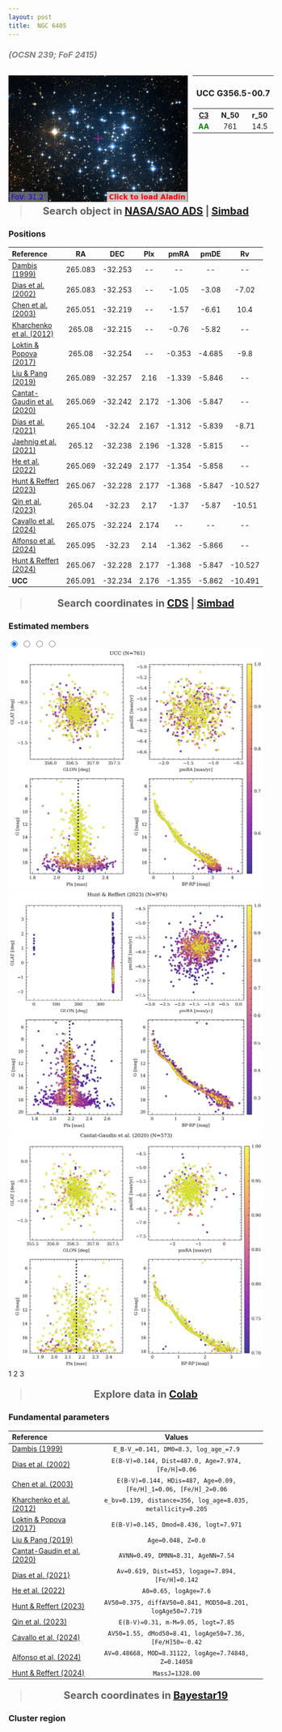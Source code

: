 ```yaml
---
layout: post
title:  NGC 6405
---
```

<h3><span style="color: #808080;"><i>(OCSN 239; FoF 2415)</i></span></h3><div style="display: flex; justify-content: space-between; width:720px;height:250px">
<div style="text-align: center;">

<!-- Static image + data attributes for FOV and target -->
<img id="aladin_img"
     data-umami-event="aladin_load"
     src="https://raw.githubusercontent.com/ucc23/Q4N/main/plots/aladin/ngc6405.webp"
     alt="Click to load Aladin Lite" 
     style="width:355px;height:250px; cursor: pointer;"
     data-fov="0.483" 
     data-target="265.091 -32.234"/>
<!-- Div to contain Aladin Lite viewer -->
<div id="aladin-lite-div" style="width:355px;height:250px;display:none;"></div>
<!-- Aladin Lite script (will be loaded after the image is clicked) -->
<script src="{{ site.baseurl }}/scripts/aladin_load.js"></script>

</div>
<!-- Left block -->

<table style="width:355px;height:250px;">
  <!-- Row 1 (title) -->
  <tr>
    <td colspan="5"><h3>UCC G356.5-00.7</h3></td>
  </tr>
  <!-- Row 2 -->
  <tr>
    <th style="text-align: center;"><a href="https://ucc.ar/faq#what-is-the-c3-parameter" title="Combined class">C3</a></th>
    <th style="text-align: center;"><div title="Stars with membership probability >50%">N_50</div></th>
    <th style="text-align: center;"><div title="Radius that contains half the members [arcmin]">r_50</div></th>
  </tr>
  <!-- Row 3 -->
  <tr>
    <td style="text-align: center;"><span style="color: green; font-weight: bold;">A</span><span style="color: green; font-weight: bold;">A</span></td>
    <td style="text-align: center;">761</td>
    <td style="text-align: center;">14.5</td>
  </tr>
</table>
</div>

> <p style="text-align:center; font-weight: bold; font-size:20px">Search object in <a data-umami-event="nasa_search" href="https://ui.adsabs.harvard.edu/search/q=%20collection%3Aastronomy%20body%3A%22NGC%206405%22&sort=date%20desc%2C%20bibcode%20desc&p_=0" target="_blank">NASA/SAO ADS</a> | <a data-umami-event="simbad_search" href="https://simbad.cds.unistra.fr/simbad/sim-id-refs?Ident=ngc6405" target="_blank">Simbad</a></p>


### Positions

| Reference    | RA    | DEC   | Plx  | pmRA  | pmDE   |  Rv  |
| :---         | :---: | :---: | :---: | :---: | :---: | :---: |
|[Dambis (1999)](https://ui.adsabs.harvard.edu/abs/1999AstL...25....7D) | 265.083 | -32.253 | -- | -- | -- | -- |
|[Dias et al. (2002)](https://ui.adsabs.harvard.edu/abs/2002A%26A...389..871D) | 265.083 | -32.253 | -- | -1.05 | -3.08 | -7.02 |
|[Chen et al. (2003)](https://ui.adsabs.harvard.edu/abs/2003AJ....125.1397C) | 265.051 | -32.219 | -- | -1.57 | -6.61 | 10.4 |
|[Kharchenko et al. (2012)](https://ui.adsabs.harvard.edu/abs/2012A%26A...543A.156K) | 265.08 | -32.215 | -- | -0.76 | -5.82 | -- |
|[Loktin & Popova (2017)](https://ui.adsabs.harvard.edu/abs/2017AstBu..72..257L) | 265.08 | -32.254 | -- | -0.353 | -4.685 | -9.8 |
|[Liu & Pang (2019)](https://ui.adsabs.harvard.edu/abs/2019ApJS..245...32L) | 265.089 | -32.257 | 2.16 | -1.339 | -5.846 | -- |
|[Cantat-Gaudin et al. (2020)](https://ui.adsabs.harvard.edu/abs/2020A%26A...640A...1C) | 265.069 | -32.242 | 2.172 | -1.306 | -5.847 | -- |
|[Dias et al. (2021)](https://ui.adsabs.harvard.edu/abs/2021MNRAS.504..356D) | 265.104 | -32.24 | 2.167 | -1.312 | -5.839 | -8.71 |
|[Jaehnig et al. (2021)](https://ui.adsabs.harvard.edu/abs/2021ApJ...923..129J) | 265.12 | -32.238 | 2.196 | -1.328 | -5.815 | -- |
|[He et al. (2022)](https://ui.adsabs.harvard.edu/abs/2022ApJS..262....7H) | 265.069 | -32.249 | 2.177 | -1.354 | -5.858 | -- |
|[Hunt & Reffert (2023)](https://ui.adsabs.harvard.edu/abs/2023A%26A...673A.114H) | 265.067 | -32.228 | 2.177 | -1.368 | -5.847 | -10.527 |
|[Qin et al. (2023)](https://ui.adsabs.harvard.edu/abs/2023ApJS..265...12Q) | 265.04 | -32.23 | 2.17 | -1.37 | -5.87 | -10.51 |
|[Cavallo et al. (2024)](https://ui.adsabs.harvard.edu/abs/2024AJ....167...12C) | 265.075 | -32.224 | 2.174 | -- | -- | -- |
|[Alfonso et al. (2024)](https://ui.adsabs.harvard.edu/abs/2024A%26A...689A..18A) | 265.095 | -32.23 | 2.14 | -1.362 | -5.866 | -- |
|[Hunt & Reffert (2024)](https://ui.adsabs.harvard.edu/abs/2024A%26A...686A..42H) | 265.067 | -32.228 | 2.177 | -1.368 | -5.847 | -10.527 |
| **UCC** |265.091 | -32.234 | 2.176 | -1.355 | -5.862 | -10.491 |

> <p style="text-align:center; font-weight: bold; font-size:20px">Search coordinates in <a data-umami-event="cds_coord_search" href="https://cdsportal.u-strasbg.fr/?target=265.091,-32.234" target="_blank">CDS</a> | <a data-umami-event="simbad_coord_search" href="https://simbad.cds.unistra.fr/mobile/object_list.html?coord=265.091%20-32.234&output=json&radius=5&userEntry=ngc6405" target="_blank">Simbad</a></p>

### Estimated members

<div class="carousel">
<input type="radio" name="radio-btn" id="slide1" checked>
<input type="radio" name="radio-btn" id="slide1">
<input type="radio" name="radio-btn" id="slide2">
<input type="radio" name="radio-btn" id="slide3">
<div class="slides">
<div class="slide">
<a href="https://raw.githubusercontent.com/ucc23/Q4N/main/plots/UCC/ngc6405.webp" target="_blank">
<img src="https://raw.githubusercontent.com/ucc23/Q4N/main/plots/UCC/ngc6405.webp" alt="NGC 6405 UCC">
</a>
</div>
<div class="slide">
<a href="https://raw.githubusercontent.com/ucc23/Q4N/main/plots/HUNT23/ngc6405.webp" target="_blank">
<img src="https://raw.githubusercontent.com/ucc23/Q4N/main/plots/HUNT23/ngc6405.webp" alt="NGC 6405 HUNT23">
</a>
</div>
<div class="slide">
<a href="https://raw.githubusercontent.com/ucc23/Q4N/main/plots/CANTAT20/ngc6405.webp" target="_blank">
<img src="https://raw.githubusercontent.com/ucc23/Q4N/main/plots/CANTAT20/ngc6405.webp" alt="NGC 6405 CANTAT20">
</a>
</div>
</div>
<div class="indicators">
<label for="slide1">1</label>
<label for="slide2">2</label>
<label for="slide3">3</label>
</div>
</div>


> <p style="text-align:center; font-weight: bold; font-size:20px">Explore data in <a data-umami-event="colab" href="https://colab.research.google.com/github/ucc23/ucc/blob/main/assets/notebook.ipynb" target="_blank">Colab</a></p>


### Fundamental parameters

| Reference |  Values |
| :---      |  :---:  |
| [Dambis (1999)](https://ui.adsabs.harvard.edu/abs/1999AstL...25....7D) | `E_B-V_=0.141, DM0=8.3, log_age_=7.9` |
| [Dias et al. (2002)](https://ui.adsabs.harvard.edu/abs/2002A%26A...389..871D) | `E(B-V)=0.144, Dist=487.0, Age=7.974, [Fe/H]=0.06` |
| [Chen et al. (2003)](https://ui.adsabs.harvard.edu/abs/2003AJ....125.1397C) | `E(B-V)=0.144, HDis=487, Age=0.09, [Fe/H]_1=0.06, [Fe/H]_2=0.06` |
| [Kharchenko et al. (2012)](https://ui.adsabs.harvard.edu/abs/2012A%26A...543A.156K) | `e_bv=0.139, distance=356, log_age=8.035, metallicity=0.205` |
| [Loktin & Popova (2017)](https://ui.adsabs.harvard.edu/abs/2017AstBu..72..257L) | `E(B-V)=0.145, Dmod=8.436, logt=7.971` |
| [Liu & Pang (2019)](https://ui.adsabs.harvard.edu/abs/2019ApJS..245...32L) | `Age=0.048, Z=0.0` |
| [Cantat-Gaudin et al. (2020)](https://ui.adsabs.harvard.edu/abs/2020A%26A...640A...1C) | `AVNN=0.49, DMNN=8.31, AgeNN=7.54` |
| [Dias et al. (2021)](https://ui.adsabs.harvard.edu/abs/2021MNRAS.504..356D) | `Av=0.619, Dist=453, logage=7.894, [Fe/H]=0.142` |
| [He et al. (2022)](https://ui.adsabs.harvard.edu/abs/2022ApJS..262....7H) | `A0=0.65, logAge=7.6` |
| [Hunt & Reffert (2023)](https://ui.adsabs.harvard.edu/abs/2023A%26A...673A.114H) | `AV50=0.375, diffAV50=0.841, MOD50=8.201, logAge50=7.719` |
| [Qin et al. (2023)](https://ui.adsabs.harvard.edu/abs/2023ApJS..265...12Q) | `E(B-V)=0.31, m-M=9.05, logt=7.85` |
| [Cavallo et al. (2024)](https://ui.adsabs.harvard.edu/abs/2024AJ....167...12C) | `AV50=1.55, dMod50=8.41, logAge50=7.36, [Fe/H]50=-0.42` |
| [Alfonso et al. (2024)](https://ui.adsabs.harvard.edu/abs/2024A%26A...689A..18A) | `AV=0.48668, MOD=8.31122, logAge=7.74848, Z=0.14058` |
| [Hunt & Reffert (2024)](https://ui.adsabs.harvard.edu/abs/2024A%26A...686A..42H) | `MassJ=1328.00` |

> <p style="text-align:center; font-weight: bold; font-size:20px">Search coordinates in <a data-umami-event="bayestar" href="http://argonaut.skymaps.info/query?lon=356.603%20&lat=-0.767&coordsys=gal&mapname=bayestar2019" target="_blank">Bayestar19</a></p>


### Cluster region

<html lang="en">
  <body>
    <center>
    <div id="plot-params"
         data-oc-name="ngc6405"
         data-ra-center="265.07"
         data-dec-center="-32.24"
         data-rad-deg="14.5"
         data-plx="2.176">
    </div>
    <div id="plot-container">
        <div id="plot"></div>
    </div>
    <script defer type="module" src="{{ site.baseurl }}/scripts/radec_scatter.js"></script>
    </center>
  </body>
</html>
<br>
